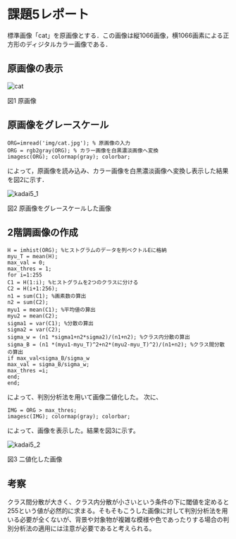 # 課題5レポート

標準画像「cat」を原画像とする．この画像は縦1066画像，横1066画素による正方形のディジタルカラー画像である．

## 原画像の表示

![cat](https://user-images.githubusercontent.com/50776559/71508485-49cf0e80-28cb-11ea-87fc-ca4bfb64c480.jpg)

図1 原画像

## 原画像をグレースケール

```
ORG=imread('img/cat.jpg'); % 原画像の入力
ORG = rgb2gray(ORG); % カラー画像を白黒濃淡画像へ変換
imagesc(ORG); colormap(gray); colorbar;
```

によって，原画像を読み込み、カラー画像を白黒濃淡画像へ変換し表示した結果を図2に示す．

![kadai5_1](https://user-images.githubusercontent.com/50776559/71503441-847b7b80-28b8-11ea-9d74-ee0d322aabff.png)

図2 原画像をグレースケールした画像

## 2階調画像の作成

```
H = imhist(ORG); %ヒストグラムのデータを列ベクトルEに格納
myu_T = mean(H);
max_val = 0;
max_thres = 1;
for i=1:255
C1 = H(1:i); %ヒストグラムを2つのクラスに分ける
C2 = H(i+1:256);
n1 = sum(C1); %画素数の算出
n2 = sum(C2);
myu1 = mean(C1); %平均値の算出
myu2 = mean(C2);
sigma1 = var(C1); %分散の算出
sigma2 = var(C2);
sigma_w = (n1 *sigma1+n2*sigma2)/(n1+n2); %クラス内分散の算出
sigma_B = (n1 *(myu1-myu_T)^2+n2*(myu2-myu_T)^2)/(n1+n2); %クラス間分散の算出
if max_val<sigma_B/sigma_w
max_val = sigma_B/sigma_w;
max_thres =i;
end;
end;
```

によって、判別分析法を用いて画像二値化した。
次に、

```
IMG = ORG > max_thres;
imagesc(IMG); colormap(gray); colorbar;
```

によって、画像を表示した。結果を図3に示す。

![kadai5_2](https://user-images.githubusercontent.com/50776559/71503446-880f0280-28b8-11ea-89f0-25fb01986c36.png)

図3 二値化した画像

## 考察

クラス間分散が大きく、クラス内分散が小さいという条件の下に閾値を定めると255という値が必然的に求まる。そもそもこうした画像に対して判別分析法を用いる必要が全くないが、背景や対象物が複雑な模様や色であったりする場合の判別分析法の適用には注意が必要であると考えられる。
